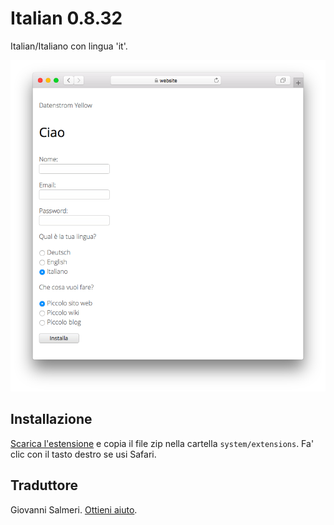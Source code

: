 # Italian 0.8.32

Italian/Italiano con lingua 'it'.

<p align="center"><img src="italian-screenshot.png?raw=true" alt="Screenshot"></p>

## Installazione

[Scarica l'estensione](https://github.com/datenstrom/yellow-extensions/raw/master/downloads/italian.zip) e copia il file zip nella cartella `system/extensions`. Fa' clic con il tasto destro se usi Safari.

## Traduttore

Giovanni Salmeri. [Ottieni aiuto](https://datenstrom.se/yellow/help/).
